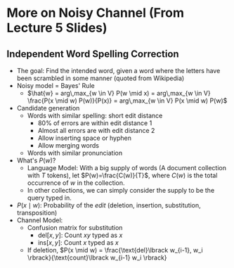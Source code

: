 # More on Noisy Channel (From Lecture 5 Slides)

## Independent Word Spelling Correction

- The goal: Find the intended word, given a word where the letters have been scrambled in some manner (quoted from Wikipedia)
- Noisy model = Bayes' Rule
    - $\hat{w} = arg\,max_{w \in V} P(w \mid x) = arg\,max_{w \in V} \frac{P(x \mid w) P(w)}{P(x)} = arg\,max_{w \in V} P(x \mid w) P(w)$
- Candidate generation
    - Words with similar spelling: short edit distance
        - 80% of errors are within edit distance 1
        - Almost all errors are with edit distance 2
        - Allow inserting space or hyphen
        - Allow merging words
    - Words with similar pronunciation
- What's $P(w)$?
    - Language Model: With a big supply of words (A document collection with $T$ tokens), let $P(w)=\frac{C(w)}{T}$, where $C(w)$ is the total occurrence of $w$ in the collection.
    - In other collections, we can simply consider the supply to be the query typed in.
- $P(x \mid w)$: Probability of the *edit* (deletion, insertion, substitution, transposition)
- Channel Model:
    - Confusion matrix for substitution
        - $\text{del}\lbrack x, y \rbrack$: Count $xy$ typed as $x$
        - $\text{ins}\lbrack x, y \rbrack$: Count $x$ typed as $x$
    - If deletion, $P(x \mid w) = \frac{\text{del}\lbrack w_{i-1}, w_i \rbrack}{\text{count}\lbrack w_{i-1} w_i \rbrack}
